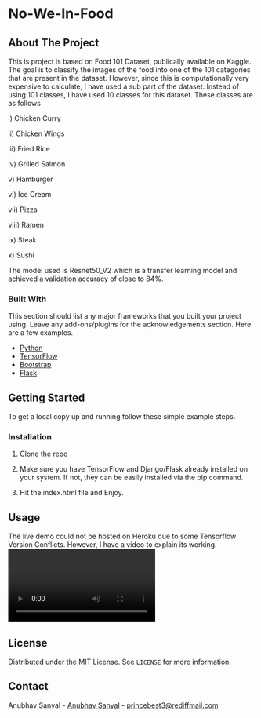 # No-We-In-Food


## About The Project

This is project is based on Food 101 Dataset, publically available on Kaggle. The goal is to classify the images of the food into one of the 101 categories that are present in the dataset. However, since this is computationally very expensive to calculate, I have used a sub part of the dataset. Instead of using 101 classes, I have used 10 classes for this dataset. These classes are as follows

i) Chicken Curry

ii) Chicken Wings

iii) Fried Rice

iv) Grilled Salmon

v) Hamburger

vi) Ice Cream

vii) Pizza

viii) Ramen

ix) Steak

x) Sushi

The model used is Resnet50_V2 which is a transfer learning model and achieved a validation accuracy of close to 84%.



### Built With

This section should list any major frameworks that you built your project using. Leave any add-ons/plugins for the acknowledgements section. Here are a few examples.
* [Python](https://www.python.org/)
* [TensorFlow](https://www.tensorflow.org/hub)
* [Bootstrap](https://getbootstrap.com)
* [Flask](https://flask.palletsprojects.com/en/1.1.x/)



<!-- GETTING STARTED -->
## Getting Started

To get a local copy up and running follow these simple example steps.



### Installation


1. Clone the repo

2. Make sure you have TensorFlow and Django/Flask already installed on your system. If not, they can be easily installed via the pip command.

3. Hit the index.html file and Enjoy.
   



<!-- USAGE EXAMPLES -->
## Usage

The live demo could not be hosted on Heroku due to some Tensorflow Version Conflicts. However, I have a video to explain its working.
![Video File](https://github.com/Anubhav9/No-We-in-Food/blob/main/WhatsApp%20Video%202021-05-08%20at%2010.48.56.mp4)





<!-- LICENSE -->
## License

Distributed under the MIT License. See `LICENSE` for more information.



<!-- CONTACT -->
## Contact

Anubhav Sanyal - [Anubhav Sanyal](https://www.linkedin.com/in/anubhav-sanyal-424852192/) - princebest3@rediffmail.com

